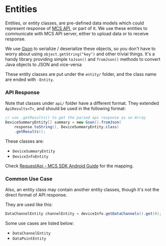 # Entities

Entities, or entity classes, are pre-defined data models which could represent response of [MCS API][mcs-api], or part of it. We use these entities to communicate with MCS API server, either to upload data or to receive response.

We use [Gson][gson] to serialize / deserialize these objects, so you don't have to worry about using `object.getString("key")` and other trivial things. It's a handy library providing simple `toJson()` and `fromJson()` methods to convert Java objects to JSON and vice-versa

These entity classes are put under the `entity/` folder, and the class name are ended with `-Entity`.

### API Response

Note that classes under `api/` folder have a different format. They extended `ApiResults<T>`, and should be used in the following format:

```java
// use .getResults() to get the parsed api response as an Array
DeviceSummaryEntity[] summary = new Gson().fromJson(
    response.toString(), DeviceSummaryEntity.class)
    .getResults();
```

These classes are:

+ `DeviceSummaryEntity`
+ `DeviceInfoEntity`

Check [RequestApi - MCS SDK Android Guide](requestapi.md) for the mapping.


### Common Use Case

Also, an entity class may contain another entity classes, though it's not the direct format of API response.

They are used like this: 

```java
DataChannelEntity channelEntity = deviceInfo.getDataChannels().get(0);
```
Some use cases are listed below: 

+ `DataChannelEntity`
+ `DataPointEntity`



[mcs-api]: https://mcs.mediatek.com/resources/latest/api_references/
[gson]: https://github.com/google/gson